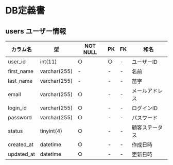 # DB定義書

## users ユーザー情報
|カラム名|型|NOT NULL|PK|FK|和名|
|---|---|---|---|---|---|
|user_id|int(11)|○|○|-|ユーザーID|
|first_name|varchar(255)|-|-|-|名前|
|last_name|varchar(255)|-|-|-|苗字|
|email|varchar(255)|○|-|-|メールアドレス|
|login_id|varchar(255)|○|-|-|ログインID|
|password|varchar(255)|○|-|-|パスワード|
|status|tinyint(4)|○|-|-|顧客ステータス|
|created_at|datetime|○|-|-|作成日時|
|updated_at|datetime|○|-|-|更新日時|